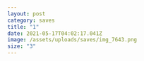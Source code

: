 ```yaml
---
layout: post
category: saves
title: "1"
date: 2021-05-17T04:02:17.041Z
image: /assets/uploads/saves/img_7643.png
size: "3"
---
```

